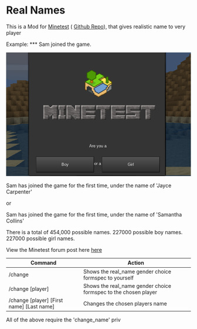 # Real Names
This is a Mod for [Minetest](https://www.minetest.net/) ( [Github Repo](https://github.com/Minetest/minetest)), that gives realistic name to very player

Example:
*** Sam joined the game.

![Screenshot](https://github.com/Extex101/real_names/blob/master/screenshot.png)

Sam has joined the game for the first time, under the name of 'Jayce Carpenter'

or

Sam has joined the game for the first time, under the name of 'Samantha Collins'

There is a total of 454,000 possible names.
227000 possible boy names.
227000 possible girl names.

View the Minetest forum post here [here](https://forum.minetest.net/viewtopic.php?f=9&t=23729)


Command | Action
------------ | -------------
/change | Shows the real_name gender choice formspec to yourself
/change [player] | Shows the real_name gender choice formspec to the chosen player
/change [player] [First name] [Last name] | Changes the chosen players name
  
 All of the above require the 'change_name' priv
